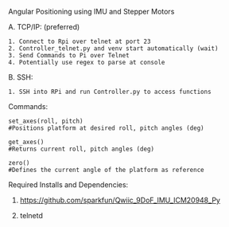 Angular Positioning using IMU and Stepper Motors


A. TCP/IP: (preferred)

    1. Connect to Rpi over telnet at port 23
    2. Controller_telnet.py and venv start automatically (wait)
    3. Send Commands to Pi over Telnet
    4. Potentially use regex to parse at console


B. SSH:
   
    1. SSH into RPi and run Controller.py to access functions


Commands:

    set_axes(roll, pitch)
    #Positions platform at desired roll, pitch angles (deg)

    get_axes()
    #Returns current roll, pitch angles (deg)

    zero()
    #Defines the current angle of the platform as reference



Required Installs and Dependencies:

1. https://github.com/sparkfun/Qwiic_9DoF_IMU_ICM20948_Py

2. telnetd
